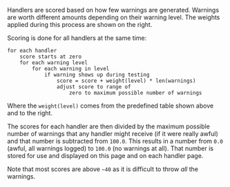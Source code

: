 Handlers are scored based on how few warnings are generated.
Warnings are worth different amounts depending on their warning level.
The weights applied during this process are shown on the right.

Scoring is done for all handlers at the same time:

```
for each handler
    score starts at zero
    for each warning level
        for each warning in level
            if warning shows up during testing
                score = score + weight(level) * len(warnings)
                adjust score to range of
                    zero to maximum possible number of warnings
```

Where the `weight(level)` comes from the predefined table shown above and to the right.

The scores for each handler are then divided by the maximum possible number
of warnings that any handler might receive (if it were really awful)
and that number is subtracted from `100.0`.
This results in a number from `0.0` (awful, all warnings logged) to `100.0` (no warnings at all).
That number is stored for use and displayed on this page and on each handler page.

Note that most scores are above `~40` as it is difficult to throw _all_ the warnings.
